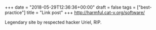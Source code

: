 +++
date = "2018-05-29T12:36:36+00:00"
draft = false
tags = ["best-practice"]
title = "Link post"
+++
http://harmful.cat-v.org/software/

Legendary site by respected hacker Uriel, RIP.
